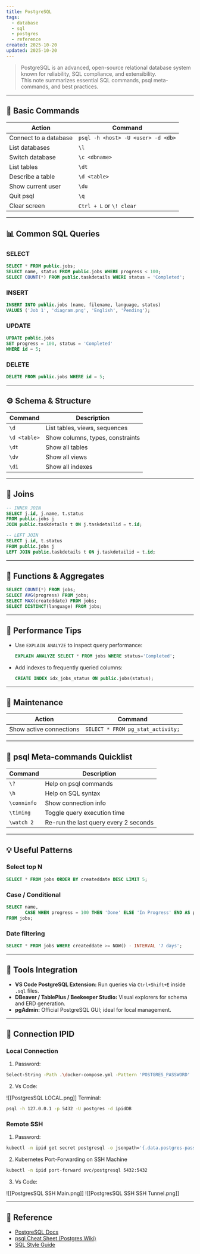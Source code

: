 ```yaml
---
title: PostgreSQL
tags:
  - database
  - sql
  - postgres
  - reference
created: 2025-10-20
updated: 2025-10-20
---
```

> PostgreSQL is an advanced, open-source relational database system known for reliability, SQL compliance, and extensibility.  
> This note summarizes essential SQL commands, psql meta-commands, and best practices.

---

## 🧱 Basic Commands

| Action | Command |
|--------|----------|
| Connect to a database | `psql -h <host> -U <user> -d <db>` |
| List databases | `\l` |
| Switch database | `\c <dbname>` |
| List tables | `\dt` |
| Describe a table | `\d <table>` |
| Show current user | `\du` |
| Quit psql | `\q` |
| Clear screen | `Ctrl + L` or `\! clear` |

---

## 📊 Common SQL Queries

### SELECT
```sql
SELECT * FROM public.jobs;
SELECT name, status FROM public.jobs WHERE progress < 100;
SELECT COUNT(*) FROM public.taskdetails WHERE status = 'Completed';
```

### INSERT
```sql
INSERT INTO public.jobs (name, filename, language, status)
VALUES ('Job 1', 'diagram.png', 'English', 'Pending');
```

### UPDATE
```sql
UPDATE public.jobs
SET progress = 100, status = 'Completed'
WHERE id = 5;
```

### DELETE
```sql
DELETE FROM public.jobs WHERE id = 5;
```

---

## ⚙️ Schema & Structure

| Command | Description |
|----------|--------------|
| `\d` | List tables, views, sequences |
| `\d <table>` | Show columns, types, constraints |
| `\dt` | Show all tables |
| `\dv` | Show all views |
| `\di` | Show all indexes |

---

## 🧮 Joins

```sql
-- INNER JOIN
SELECT j.id, j.name, t.status
FROM public.jobs j
JOIN public.taskdetails t ON j.taskdetailid = t.id;

-- LEFT JOIN
SELECT j.id, t.status
FROM public.jobs j
LEFT JOIN public.taskdetails t ON j.taskdetailid = t.id;
```

---

## 🧰 Functions & Aggregates

```sql
SELECT COUNT(*) FROM jobs;
SELECT AVG(progress) FROM jobs;
SELECT MAX(createddate) FROM jobs;
SELECT DISTINCT(language) FROM jobs;
```

---

## 🚀 Performance Tips

- Use `EXPLAIN ANALYZE` to inspect query performance:
  ```sql
  EXPLAIN ANALYZE SELECT * FROM jobs WHERE status='Completed';
  ```
- Add indexes to frequently queried columns:
  ```sql
  CREATE INDEX idx_jobs_status ON public.jobs(status);
  ```

---

## 🧩 Maintenance

| Action                  | Command                                                                          |
| ----------------------- | -------------------------------------------------------------------------------- |
| Show active connections | `SELECT * FROM pg_stat_activity;`                                                |



---

## 🧠 psql Meta-commands Quicklist

| Command | Description |
|----------|-------------|
| `\?` | Help on psql commands |
| `\h` | Help on SQL syntax |
| `\conninfo` | Show connection info |
| `\timing` | Toggle query execution time |
| `\watch 2` | Re-run the last query every 2 seconds |

---

## 💡 Useful Patterns

### Select top N
```sql
SELECT * FROM jobs ORDER BY createddate DESC LIMIT 5;
```

### Case / Conditional
```sql
SELECT name,
       CASE WHEN progress = 100 THEN 'Done' ELSE 'In Progress' END AS progress_state
FROM jobs;
```

### Date filtering
```sql
SELECT * FROM jobs WHERE createddate >= NOW() - INTERVAL '7 days';
```

---

## 🧰 Tools Integration

- **VS Code PostgreSQL Extension:** Run queries via `Ctrl+Shift+E` inside `.sql` files.
- **DBeaver / TablePlus / Beekeeper Studio:** Visual explorers for schema and ERD generation.
- **pgAdmin:** Official PostgreSQL GUI; ideal for local management.

---

## 🔐 Connection IPID

### Local Connection
1. Password: 
```bash
Select-String -Path .\docker-compose.yml -Pattern 'POSTGRES_PASSWORD'
```
2. Vs Code:

![[PostgresSQL LOCAL.png]]
Terminal:
```bash
psql -h 127.0.0.1 -p 5432 -U postgres -d ipidDB
```

### Remote SSH
1. Password: 
```bash
kubectl -n ipid get secret postgresql -o jsonpath='{.data.postgres-password}' | base64 --decode && echo
```
2. Kubernetes Port-Forwarding on SSH Machine
```bash
kubectl -n ipid port-forward svc/postgresql 5432:5432
```
3. Vs Code: 

![[PostgresSQL SSH Main.png]]
![[PostgresSQL SSH SSH Tunnel.png]]

---

## 🧩 Reference

- [PostgreSQL Docs](https://www.postgresql.org/docs/)
- [psql Cheat Sheet (Postgres Wiki)](https://wiki.postgresql.org/wiki/Psql_cheat_sheet)
- [SQL Style Guide](https://www.sqlstyle.guide/)
